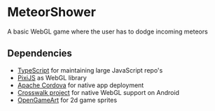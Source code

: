 # MeteorShower
A basic WebGL game where the user has to dodge incoming meteors
## Dependencies
* [TypeScript](https://github.com/Microsoft/TypeScript) for maintaining large JavaScript repo's
* [PixiJS](https://github.com/GoodBoyDigital/pixi.js/) as WebGL library
* [Apache Cordova](https://cordova.apache.org/) for native app deployment
* [Crosswalk project](https://crosswalk-project.org) for native WebGL support on Android
* [OpenGameArt](opengameart.org) for 2d game sprites
